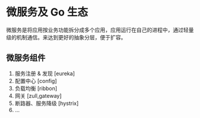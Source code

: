 # 微服务及 Go 生态

微服务是将应用按业务功能拆分成多个应用，应用运行在自己的进程中，通过轻量级的机制通信。来达到更好的抽象分层，便于扩容。

## 微服务组件

1. 服务注册 & 发现   [eureka]
2. 配置中心          [config]
3. 负载均衡          [ribbon]
4. 网关              [zull,gateway]
5. 断路器、服务降级   [hystrix]
6. ...

